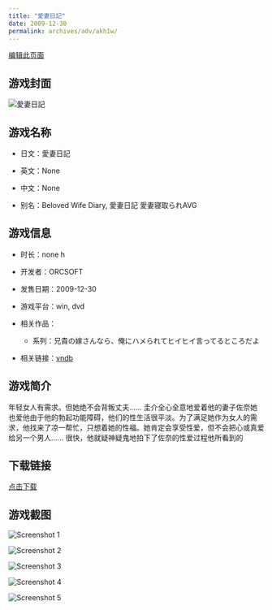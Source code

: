 ```yaml
---
title: "愛妻日記"
date: 2009-12-30
permalink: archives/adv/akh1w/
---
```

[编辑此页面](https://github.com/ACG-3/ADV3-source/blob/main/source/_posts/%E6%84%9B%E5%A6%BB%E6%97%A5%E8%A8%98.md)

## 游戏封面

![愛妻日記](https://pan.timero.xyz/d/onedrive/img_lib_001/%E6%84%9B%E5%A6%BB%E6%97%A5%E8%A8%98_cover.avif)


## 游戏名称

- 日文：愛妻日記
- 英文：None
- 中文：None

- 别名：Beloved Wife Diary, 愛妻日記 愛妻寝取られAVG


## 游戏信息

- 时长：none h
- 开发者：ORCSOFT
- 发售日期：2009-12-30
- 游戏平台：win, dvd
- 相关作品：
   - 系列：兄貴の嫁さんなら、俺にハメられてヒイヒイ言ってるところだよ

- 相关链接：[vndb](https://vndb.org/v8280)


## 游戏简介

年轻女人有需求。但她绝不会背叛丈夫......
圭介全心全意地爱着他的妻子佐奈她也爱他由于他的勃起功能障碍，他们的性生活很平淡。为了满足她作为女人的需求，他找来了凉一帮忙，只想着她的性福。她肯定会享受性爱，但不会把心或真爱给另一个男人......
很快，他就疑神疑鬼地拍下了佐奈的性爱过程他所看到的




## 下载链接

[点击下载](https://pan.timero.xyz/onedrive/adv_lib_001/%E6%84%9B%E5%A6%BB%E6%97%A5%E8%A8%98)


## 游戏截图


![Screenshot 1](https://pan.timero.xyz/d/onedrive/img_lib_001/%E6%84%9B%E5%A6%BB%E6%97%A5%E8%A8%98_Screenshot_1.avif)

![Screenshot 2](https://pan.timero.xyz/d/onedrive/img_lib_001/%E6%84%9B%E5%A6%BB%E6%97%A5%E8%A8%98_Screenshot_2.avif)

![Screenshot 3](https://pan.timero.xyz/d/onedrive/img_lib_001/%E6%84%9B%E5%A6%BB%E6%97%A5%E8%A8%98_Screenshot_3.avif)

![Screenshot 4](https://pan.timero.xyz/d/onedrive/img_lib_001/%E6%84%9B%E5%A6%BB%E6%97%A5%E8%A8%98_Screenshot_4.avif)

![Screenshot 5](https://pan.timero.xyz/d/onedrive/img_lib_001/%E6%84%9B%E5%A6%BB%E6%97%A5%E8%A8%98_Screenshot_5.avif)

